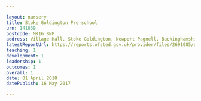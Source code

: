 ```yaml
---

layout: nursery
title: Stoke Goldington Pre-school
urn: 141839
postcode: MK16 8NP
address: Village Hall, Stoke Goldington, Newport Pagnell, Buckinghamshire, MK16 8NP
latestReportUrl: https://reports.ofsted.gov.uk/provider/files/2691085/urn/141839.pdf
teaching: 1
development: 1
leadership: 1
outcomes: 1
overall: 1
date: 01 April 2018 
datePublish: 16 May 2017

---
```

